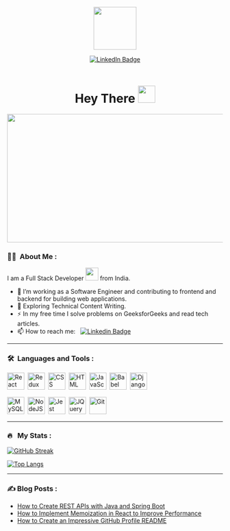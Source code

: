 <p align="center"><img src="https://media.giphy.com/media/M9gbBd9nbDrOTu1Mqx/giphy.gif" width="100"/></p>
<p align="center">
<a href="https://www.linkedin.com/in/ajay-chowdary-8192n/"><img src="https://img.shields.io/badge/LinkedIn-blue?style=for-the-badge&logo=linkedin&logoColor=white" alt="LinkedIn Badge"></a>
</p>
<p align="center"><img src="https://komarev.com/ghpvc/?username=ajay-8192&style=flat-square&color=blue" alt=""></p>

<h1 align="center">Hey There <img src="https://media.giphy.com/media/hvRJCLFzcasrR4ia7z/giphy.gif" width="40"></h1>

<p align="center"><img src="https://media.giphy.com/media/dWesBcTLavkZuG35MI/giphy.gif" width="600" height="300"  /></p>

### :woman_technologist: &nbsp;About Me :

I am a Full Stack Developer <img src="https://media.giphy.com/media/WUlplcMpOCEmTGBtBW/giphy.gif" width="30"> from India.

- 🔭 I’m working as a Software Engineer and contributing to frontend and backend for building web applications.
- 🌱 Exploring Technical Content Writing.
- ⚡ In my free time I solve problems on GeeksforGeeks and read tech articles.
- 📫 How to reach me: &nbsp; [![Linkedin Badge](https://img.shields.io/badge/-kakbar-blue?style=flat&logo=Linkedin&logoColor=white)](https://www.linkedin.com/in/ajay-chowdary-8192n/)

---

### 🛠 &nbsp;Languages and Tools :

<p>
<img src="https://www.vectorlogo.zone/logos/react/react-ar21.svg" title="React" alt="React" width="40" height="40"/>&nbsp;
<img src="https://www.vectorlogo.zone/logos/redux/redux-ar21.svg" title="Redux" alt="Redux " width="40" height="40"/>&nbsp;
<img src="https://www.vectorlogo.zone/logos/css3/css3-ar21.svg"  title="CSS3" alt="CSS" width="40" height="40"/>&nbsp;
<img src="https://www.vectorlogo.zone/logos/html5/html5-ar21.svg" title="HTML5" alt="HTML" width="40" height="40"/>&nbsp;
<img src="https://www.vectorlogo.zone/logos/javascript/javascript-ar21.svg" title="JavaScript" alt="JavaScript" width="40" height="40"/>&nbsp;
<img src="https://www.vectorlogo.zone/logos/babel/babel-ar21.svg" title="Babel" alt="Babel" width="40" height="40" />&nbsp;
<img src="https://www.vectorlogo.zone/logos/django/django-ar21.svg" title="Django" alt="Django" width="40" height="40" />&nbsp;

<img src="https://www.vectorlogo.zone/logos/mysql/mysql-ar21.svg" title="MySQL"  alt="MySQL" width="40" height="40"/>&nbsp;
<img src="https://www.vectorlogo.zone/logos/nodejs/nodejs-ar21.svg" title="NodeJS" alt="NodeJS" width="40" height="40"/>&nbsp;
<img src="https://www.vectorlogo.zone/logos/jest/jest-ar21.svg" title="Jest" alt="Jest" width="40" height="40"/>&nbsp;
<img src="https://www.vectorlogo.zone/logos/jquery/jquery-ar21.svg" title="JQuery" alt="JQuery" width="40" height="40"/>&nbsp;
<img src="https://www.vectorlogo.zone/logos/git/git-ar21.svg" title="Git" alt="Git" width="40" height="40"/>&nbsp;
</p>

---

### 🔥 &nbsp; My Stats :
[![GitHub Streak](http://github-readme-streak-stats.herokuapp.com?user=ajay-8192&theme=dark&background=000000)](https://git.io/streak-stats)

[![Top Langs](https://github-readme-stats.vercel.app/api/top-langs/?username=ajay-8192&layout=compact&theme=vision-friendly-dark)](https://github.com/anuraghazra/github-readme-stats)

---

### ✍️ Blog Posts : 
- [How to Create REST APIs with Java and Spring Boot](https://www.twilio.com/blog/create-rest-apis-java-spring-boot)
- [How to Implement Memoization in React to Improve Performance](https://www.sitepoint.com/implement-memoization-in-react-to-improve-performance/)
- [How to Create an Impressive GitHub Profile README](https://www.sitepoint.com/github-profile-readme/)<!-- BLOG-POST-LIST:START -->
<!-- BLOG-POST-LIST:END -->